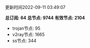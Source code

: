 更新时间2022-09-11 03:49:07

**总订阅: 64**
**总节点: 9744**
**有效节点: 2104**
- trojan节点: 95
- v2ray节点: 1665
- ss节点: 344
